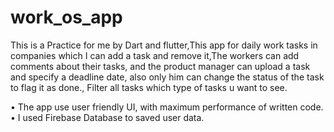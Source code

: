 # work_os_app

This is a Practice for me by Dart and flutter,This app for daily work tasks in companies which I can add a task and remove it,The workers can add comments about their tasks, and the product manager can upload a task and specify a deadline date, also only him can change the status of the task to flag it as done., Filter all tasks which type of tasks u want to see.

  • The app use user friendly UI, with maximum performance of written code.
  • I used Firebase Database to saved user data.
